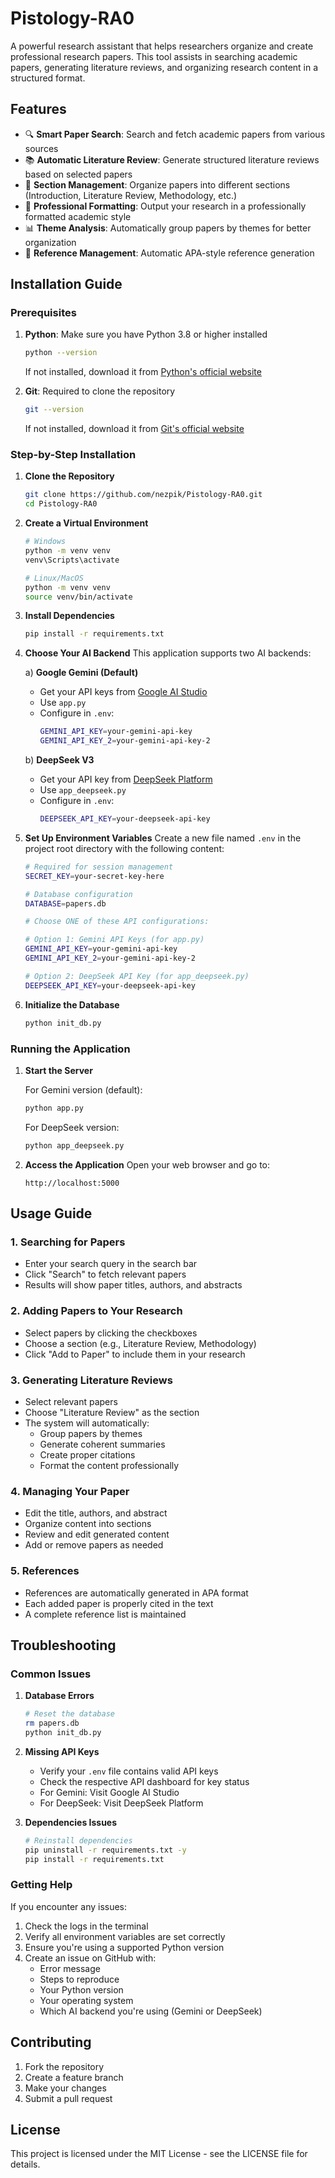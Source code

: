 # Pistology-RA0

A powerful research assistant that helps researchers organize and create professional research papers. This tool assists in searching academic papers, generating literature reviews, and organizing research content in a structured format.

## Features

- 🔍 **Smart Paper Search**: Search and fetch academic papers from various sources
- 📚 **Automatic Literature Review**: Generate structured literature reviews based on selected papers
- 📝 **Section Management**: Organize papers into different sections (Introduction, Literature Review, Methodology, etc.)
- 🎨 **Professional Formatting**: Output your research in a professionally formatted academic style
- 📊 **Theme Analysis**: Automatically group papers by themes for better organization
- 📑 **Reference Management**: Automatic APA-style reference generation

## Installation Guide

### Prerequisites

1. **Python**: Make sure you have Python 3.8 or higher installed
   ```bash
   python --version
   ```
   If not installed, download it from [Python's official website](https://www.python.org/downloads/)

2. **Git**: Required to clone the repository
   ```bash
   git --version
   ```
   If not installed, download it from [Git's official website](https://git-scm.com/downloads)

### Step-by-Step Installation

1. **Clone the Repository**
   ```bash
   git clone https://github.com/nezpik/Pistology-RA0.git
   cd Pistology-RA0
   ```

2. **Create a Virtual Environment**
   ```bash
   # Windows
   python -m venv venv
   venv\Scripts\activate

   # Linux/MacOS
   python -m venv venv
   source venv/bin/activate
   ```

3. **Install Dependencies**
   ```bash
   pip install -r requirements.txt
   ```

4. **Choose Your AI Backend**
   This application supports two AI backends:
   
   a) **Google Gemini (Default)**
   - Get your API keys from [Google AI Studio](https://makersuite.google.com/app/apikey)
   - Use `app.py`
   - Configure in `.env`:
     ```bash
     GEMINI_API_KEY=your-gemini-api-key
     GEMINI_API_KEY_2=your-gemini-api-key-2
     ```

   b) **DeepSeek V3**
   - Get your API key from [DeepSeek Platform](https://platform.deepseek.com/api_keys)
   - Use `app_deepseek.py`
   - Configure in `.env`:
     ```bash
     DEEPSEEK_API_KEY=your-deepseek-api-key
     ```

5. **Set Up Environment Variables**
   Create a new file named `.env` in the project root directory with the following content:
   ```bash
   # Required for session management
   SECRET_KEY=your-secret-key-here

   # Database configuration
   DATABASE=papers.db

   # Choose ONE of these API configurations:
   
   # Option 1: Gemini API Keys (for app.py)
   GEMINI_API_KEY=your-gemini-api-key
   GEMINI_API_KEY_2=your-gemini-api-key-2
   
   # Option 2: DeepSeek API Key (for app_deepseek.py)
   DEEPSEEK_API_KEY=your-deepseek-api-key
   ```

6. **Initialize the Database**
   ```bash
   python init_db.py
   ```

### Running the Application

1. **Start the Server**
   
   For Gemini version (default):
   ```bash
   python app.py
   ```
   
   For DeepSeek version:
   ```bash
   python app_deepseek.py
   ```

2. **Access the Application**
   Open your web browser and go to:
   ```
   http://localhost:5000
   ```

## Usage Guide

### 1. Searching for Papers
- Enter your search query in the search bar
- Click "Search" to fetch relevant papers
- Results will show paper titles, authors, and abstracts

### 2. Adding Papers to Your Research
- Select papers by clicking the checkboxes
- Choose a section (e.g., Literature Review, Methodology)
- Click "Add to Paper" to include them in your research

### 3. Generating Literature Reviews
- Select relevant papers
- Choose "Literature Review" as the section
- The system will automatically:
  - Group papers by themes
  - Generate coherent summaries
  - Create proper citations
  - Format the content professionally

### 4. Managing Your Paper
- Edit the title, authors, and abstract
- Organize content into sections
- Review and edit generated content
- Add or remove papers as needed

### 5. References
- References are automatically generated in APA format
- Each added paper is properly cited in the text
- A complete reference list is maintained

## Troubleshooting

### Common Issues

1. **Database Errors**
   ```bash
   # Reset the database
   rm papers.db
   python init_db.py
   ```

2. **Missing API Keys**
   - Verify your `.env` file contains valid API keys
   - Check the respective API dashboard for key status
   - For Gemini: Visit Google AI Studio
   - For DeepSeek: Visit DeepSeek Platform

3. **Dependencies Issues**
   ```bash
   # Reinstall dependencies
   pip uninstall -r requirements.txt -y
   pip install -r requirements.txt
   ```

### Getting Help

If you encounter any issues:
1. Check the logs in the terminal
2. Verify all environment variables are set correctly
3. Ensure you're using a supported Python version
4. Create an issue on GitHub with:
   - Error message
   - Steps to reproduce
   - Your Python version
   - Your operating system
   - Which AI backend you're using (Gemini or DeepSeek)

## Contributing

1. Fork the repository
2. Create a feature branch
3. Make your changes
4. Submit a pull request

## License

This project is licensed under the MIT License - see the LICENSE file for details.
